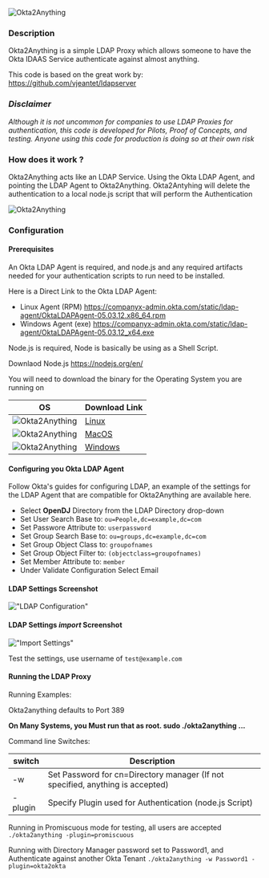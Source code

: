 ![Okta2Anything](./images/okta2anythinglogo.png)


### Description

Okta2Anything is a simple LDAP Proxy which allows someone to have the Okta
IDAAS Service authenticate against almost anything.

This code is based on the great work by: https://github.com/vjeantet/ldapserver

### *Disclaimer*

*Although it is not uncommon for companies to use LDAP Proxies for authentication, this code is developed for Pilots, Proof of Concepts, and testing.*
*Anyone using this code for production is doing so at their own risk*

### How does it work ?

Okta2Anything acts like an LDAP Service. Using the Okta LDAP Agent, and pointing
the LDAP Agent to Okta2Anything. Okta2Antyhing will delete the authentication
to a local node.js script that will perform the Authentication

![Okta2Anything](./images/flow.png)

### Configuration

#### Prerequisites

An Okta LDAP Agent is required, and node.js and any required artifacts needed for
your authentication scripts to run need to be installed.



Here is a Direct Link to the Okta LDAP Agent: 
* Linux Agent (RPM) https://companyx-admin.okta.com/static/ldap-agent/OktaLDAPAgent-05.03.12.x86_64.rpm
* Windows Agent (exe) https://companyx-admin.okta.com/static/ldap-agent/OktaLDAPAgent-05.03.12_x64.exe

Node.js is required, Node is basically be using as a Shell Script.

Downlaod Node.js https://nodejs.org/en/

You will need to download the binary for the Operating System you are running on

|  OS |  Download Link |   
|---|---|
| ![Okta2Anything](./images/linux.png)  | [Linux](https://github.com/pmcdowell-okta/okta2anything/raw/master/okta2anything.linux)  |   
| ![Okta2Anything](./images/macos.png)  | [MacOS](https://github.com/pmcdowell-okta/okta2anything/raw/master/okta2anything.linux) |   
| ![Okta2Anything](./images/windows.png)| [Windows](https://github.com/pmcdowell-okta/okta2anything/raw/master/okta2anything.linux)   |   

#### Configuring you Okta LDAP Agent

Follow Okta's guides for configuring LDAP, an example of the settings for the LDAP Agent 
that are compatible for Okta2Anything are available here.

* Select **OpenDJ** Directory from the LDAP Directory drop-down
* Set User Search Base to: ``ou=People,dc=example,dc=com``
* Set Passwore Attribute to: ``userpassword``
* Set Group Search Base to: ``ou=groups,dc=example,dc=com``
* Set Group Object Class to: ``groupofnames``
* Set Group Object Filter to: ``(objectclass=groupofnames)``
* Set Member Attribute to: ``member``
* Under Validate Configuration Select Email

#### LDAP Settings Screenshot

!["LDAP Configuration"](./images/setupPage1.png)

#### LDAP Settings *import* Screenshot

!["Import Settings"](./images/setupPage2.png)

Test the settings, use username of ``test@example.com``

#### Running the LDAP Proxy

Running Examples:

Okta2anything defaults to Port 389 

**On Many Systems, you Must run that as root. sudo ./okta2anything ...**

Command line Switches:

| switch  |  Description |
|---|---|
|  -w |  Set Password for cn=Directory manager (If not specified, anything is accepted)  |
|  -plugin |  Specify Plugin used for Authentication (node.js Script) |

Running in Promiscuous mode for testing, all users are accepted<br/>
``./okta2anything -plugin=promiscuous``

Running with Directory Manager password set to Password1, and Authenticate against another Okta Tenant
``./okta2anything -w Password1 -plugin=okta2okta``









